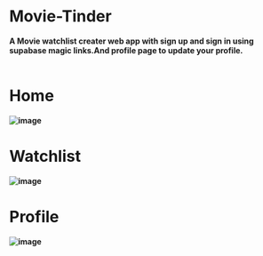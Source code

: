 # Movie-Tinder
<b>A Movie watchlist creater web app with sign up and sign in using supabase magic links.And profile page to update your profile.<b/><br/><br/>
# Home
![image](https://user-images.githubusercontent.com/96056167/194576987-37e7603f-7279-4707-a0a5-cd8d05297c85.png)

# Watchlist
![image](https://user-images.githubusercontent.com/96056167/194577334-cc9505bd-f799-4843-a776-b5e738119ea0.png)

# Profile
![image](https://user-images.githubusercontent.com/96056167/194577600-77472385-aef5-45c9-9555-eb174f55c37e.png)

